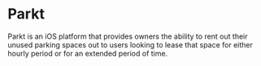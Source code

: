 # Parkt

Parkt is an iOS platform that provides owners the ability to rent out their unused parking spaces out to users looking to lease that space for either hourly period or for an extended period of time.
